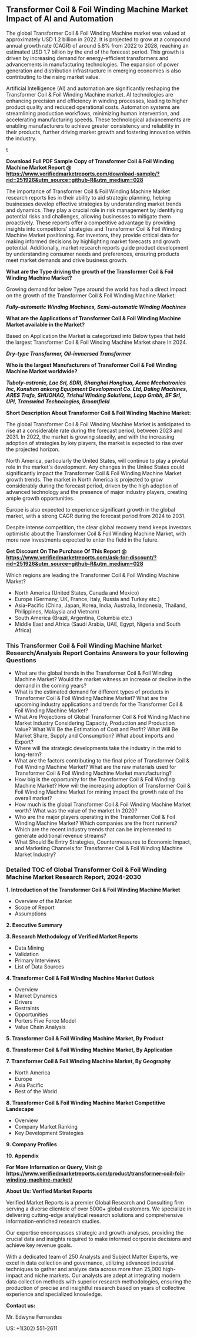 <h2>Transformer Coil & Foil Winding Machine Market Impact of AI and Automation</h2><p>The global Transformer Coil & Foil Winding Machine market was valued at approximately USD 1.2 billion in 2022. It is projected to grow at a compound annual growth rate (CAGR) of around 5.8% from 2022 to 2028, reaching an estimated USD 1.7 billion by the end of the forecast period. This growth is driven by increasing demand for energy-efficient transformers and advancements in manufacturing technologies. The expansion of power generation and distribution infrastructure in emerging economies is also contributing to the rising market value.</p><p>Artificial Intelligence (AI) and automation are significantly reshaping the Transformer Coil & Foil Winding Machine market. AI technologies are enhancing precision and efficiency in winding processes, leading to higher product quality and reduced operational costs. Automation systems are streamlining production workflows, minimizing human intervention, and accelerating manufacturing speeds. These technological advancements are enabling manufacturers to achieve greater consistency and reliability in their products, further driving market growth and fostering innovation within the industry.</p>t</p><p id="" class=""><strong>Download Full PDF Sample Copy of Transformer Coil & Foil Winding Machine Market Report @ <a href="https://www.verifiedmarketreports.com/download-sample/?rid=251926&utm_source=github-R&utm_medium=028" target="_blank">https://www.verifiedmarketreports.com/download-sample/?rid=251926&utm_source=github-R&utm_medium=028</a></strong></p><p>The importance of&nbsp;Transformer Coil & Foil Winding Machine Market research reports lies in their ability to aid strategic planning, helping businesses develop effective strategies by understanding market trends and dynamics. They play a crucial role in risk management by identifying potential risks and challenges, allowing businesses to mitigate them proactively. These reports offer a competitive advantage by providing insights into competitors' strategies and Transformer Coil & Foil Winding Machine Market positioning. For investors, they provide critical data for making informed decisions by highlighting market forecasts and growth potential. Additionally, market research reports guide product development by understanding consumer needs and preferences, ensuring products meet market demands and drive business growth.</p><p><strong>What are the&nbsp;Type driving the growth of the Transformer Coil & Foil Winding Machine Market?</strong></p><p id="" class="">Growing demand for below Type around the world has had a direct impact on the growth of the Transformer Coil & Foil Winding Machine Market:</p><em><strong>Fully-automatic Winding Machines, Semi-automatic Winding Machines</strong></em></p><strong>What are the&nbsp;Applications&nbsp;of Transformer Coil & Foil Winding Machine Market available in the Market?</strong></p><p id="" class="">Based on Application the Market is categorized into Below types that held the largest Transformer Coil & Foil Winding Machine Market share In 2024.</p><em><strong>Dry-type Transformer, Oil-immersed Transformer</strong></em></p><strong>Who is the largest Manufacturers of Transformer Coil & Foil Winding Machine Market worldwide?</strong></p><p><em><strong>Tuboly-astronic, Lae Srl, SDRI, Shanghai Honghua, Acme Mechatronics Inc, Kunshan ankong Equipment Development Co. Ltd, Daling Machines, ARES Trafo, SHUOHAO, Trishul Winding Solutions, Lapp Gmbh, BF Srl, UPI, Transwind Technologies, Broomfield</strong></em></p><p id="" class=""><strong>Short Description About Transformer Coil & Foil Winding Machine Market:</strong></p><p>The global Transformer Coil & Foil Winding Machine Market is anticipated to rise at a considerable rate during the forecast period, between 2023 and 2031. In 2022, the market is growing steadily, and with the increasing adoption of strategies by key players, the market is expected to rise over the projected horizon.</p><p>North America, particularly the United States, will continue to play a pivotal role in the market's development. Any changes in the United States could significantly impact the Transformer Coil & Foil Winding Machine Market growth trends. The market in North America is projected to grow considerably during the forecast period, driven by the high adoption of advanced technology and the presence of major industry players, creating ample growth opportunities.</p><p>Europe is also expected to experience significant growth in the global market, with a strong CAGR during the forecast period from 2024 to 2031.</p><p>Despite intense competition, the clear global recovery trend keeps investors optimistic about the Transformer Coil & Foil Winding Machine Market, with more new investments expected to enter the field in the future.</p><p id="" class=""><strong>Get Discount On The Purchase Of This Report @ <a href="https://www.verifiedmarketreports.com/ask-for-discount/?rid=251926&utm_source=github-R&utm_medium=028" target="_blank">https://www.verifiedmarketreports.com/ask-for-discount/?rid=251926&utm_source=github-R&utm_medium=028</a></strong></p>Which regions are leading the Transformer Coil & Foil Winding Machine Market?</p><ul><li>North America (United States, Canada and Mexico)</li><li>Europe (Germany, UK, France, Italy, Russia and Turkey etc.)</li><li>Asia-Pacific (China, Japan, Korea, India, Australia, Indonesia, Thailand, Philippines, Malaysia and Vietnam)</li><li>South America (Brazil, Argentina, Columbia etc.)</li><li>Middle East and Africa (Saudi Arabia, UAE, Egypt, Nigeria and South Africa)</li></ul><h3 id="" class="">This Transformer Coil & Foil Winding Machine Market Research/Analysis Report Contains Answers to your following Questions</h3><ul><li>What are the global trends in the Transformer Coil & Foil Winding Machine Market? Would the market witness an increase or decline in the demand in the coming years?</li><li>What is the estimated demand for different types of products in Transformer Coil & Foil Winding Machine Market? What are the upcoming industry applications and trends for the Transformer Coil & Foil Winding Machine Market?</li><li>What Are Projections of Global Transformer Coil & Foil Winding Machine Market Industry Considering Capacity, Production and Production Value? What Will Be the Estimation of Cost and Profit? What Will Be Market Share, Supply and Consumption? What about imports and Export?</li><li>Where will the strategic developments take the industry in the mid to long-term?</li><li>What are the factors contributing to the final price of Transformer Coil & Foil Winding Machine Market? What are the raw materials used for Transformer Coil & Foil Winding Machine Market manufacturing?</li><li>How big is the opportunity for the Transformer Coil & Foil Winding Machine Market? How will the increasing adoption of Transformer Coil & Foil Winding Machine Market for mining impact the growth rate of the overall market?</li><li>How much is the global Transformer Coil & Foil Winding Machine Market worth? What was the value of the market In 2020?</li><li>Who are the major players operating in the Transformer Coil & Foil Winding Machine Market? Which companies are the front runners?</li><li>Which are the recent industry trends that can be implemented to generate additional revenue streams?</li><li>What Should Be Entry Strategies, Countermeasures to Economic Impact, and Marketing Channels for Transformer Coil & Foil Winding Machine Market Industry?</li></ul><h3 id="" class="">Detailed TOC of Global Transformer Coil & Foil Winding Machine Market Research Report, 2024-2030</h3><p id="" class=""><strong>1. Introduction of the Transformer Coil & Foil Winding Machine Market</strong></p><ul><li>Overview of the Market</li><li>Scope of Report</li><li>Assumptions</li></ul><p id="" class=""><strong>2. Executive Summary</strong></p><p id="" class=""><strong>3. Research Methodology of Verified Market Reports</strong></p><ul><li>Data Mining</li><li>Validation</li><li>Primary Interviews</li><li>List of Data Sources</li></ul><p id="" class=""><strong>4. Transformer Coil & Foil Winding Machine Market Outlook</strong></p><ul><li>Overview</li><li>Market Dynamics</li><li>Drivers</li><li>Restraints</li><li>Opportunities</li><li>Porters Five Force Model</li><li>Value Chain Analysis</li></ul><p id="" class=""><strong>5. Transformer Coil & Foil Winding Machine Market, By Product</strong></p><p id="" class=""><strong>6. Transformer Coil & Foil Winding Machine Market, By Application</strong></p><p id="" class=""><strong>7. Transformer Coil & Foil Winding Machine Market, By Geography</strong></p><ul><li>North America</li><li>Europe</li><li>Asia Pacific</li><li>Rest of the World</li></ul><p id="" class=""><strong>8. Transformer Coil & Foil Winding Machine Market Competitive Landscape</strong></p><ul><li>Overview</li><li>Company Market Ranking</li><li>Key Development Strategies</li></ul><p id="" class=""><strong>9. Company Profiles</strong></p><p id="" class=""><strong>10. Appendix</strong></p><p id="" class=""><strong>For More Information or Query, Visit @ <a href="https://www.verifiedmarketreports.com/product/transformer-coil-foil-winding-machine-market/" target="_blank">https://www.verifiedmarketreports.com/product/transformer-coil-foil-winding-machine-market/</a></strong></p><p id="" class=""><strong>About Us: Verified Market Reports</strong></p><p id="" class="">Verified Market Reports is a premier Global Research and Consulting firm serving a diverse clientele of over 5000+ global customers. We specialize in delivering cutting-edge analytical research solutions and comprehensive information-enriched research studies.</p><p id="" class="">Our expertise encompasses strategic and growth analyses, providing the crucial data and insights required to make informed corporate decisions and achieve key revenue goals.</p><p id="" class="">With a dedicated team of 250 Analysts and Subject Matter Experts, we excel in data collection and governance, utilizing advanced industrial techniques to gather and analyze data across more than 25,000 high-impact and niche markets. Our analysts are adept at integrating modern data collection methods with superior research methodologies, ensuring the production of precise and insightful research based on years of collective experience and specialized knowledge.</p><p id="" class=""><strong>Contact us:</strong></p><p id="" class="">Mr. Edwyne Fernandes</p><p id="" class="">US: +1(302) 551-2611</p>